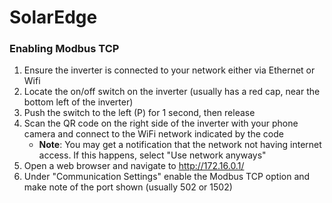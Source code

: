 # SolarEdge

### Enabling Modbus TCP

1. Ensure the inverter is connected to your network either via Ethernet or Wifi
1. Locate the on/off switch on the inverter (usually has a red cap, near the bottom left of the inverter)
1. Push the switch to the left (P) for 1 second, then release
1. Scan the QR code on the right side of the inverter with your phone camera and connect to the WiFi network indicated by the code
   - **Note**: You may get a notification that the network not having internet access. If this happens, select "Use network anyways"
1. Open a web browser and navigate to http://172.16.0.1/
1. Under "Communication Settings" enable the Modbus TCP option and make note of the port shown (usually 502 or 1502)
